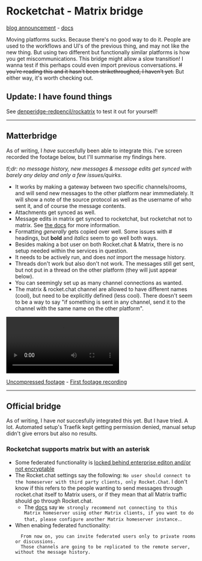 
# Rocketchat - Matrix bridge
[blog announcement](https://matrix.org/blog/2022/05/30/welcoming-rocket-chat-to-matrix) - [docs](https://docs.rocket.chat/guides/administration/admin-panel/settings/federation/matrix-bridge)

Moving platforms sucks. Because there's no good way to do it. People are used to the workflows and UI's of the previous thing, and may not like the new thing. But using two different but functionally similar platforms is how you get miscommunications. This bridge might allow a slow transition! I wanna test if this perhaps could even import previous conversations. ~~If you're reading this and it hasn't been strikethroughed, I haven't yet.~~ But either way, it's worth checking out.

## Update: I have found things

See [denperidge-redpencil/rockatrix](https://github.com/Denperidge-Redpencil/rockatrix) to test it out for yourself!

---

## Matterbridge
As of writing, I *have* succesfully been able to integrate this.
I've screen recorded the footage below, but I'll summarise my findings here.

*tl;dr: no message history, new messages & message edits get synced with barely any delay and only a few issues/quirks.* 


- It works by making a gateway between two specific channels/rooms, and will send new messages to the other platform near immmediately. It will show a note of the source protocol as well as the username of who sent it, and of course the message contents.
- Attachments get synced as well.
- Message edits in matrix get synced to rocketchat, but rocketchat not to matrix. See [the docs](https://github.com/42wim/matterbridge/wiki/Features#message-edits-and-deletes) for more information.
- Formatting *generally* gets copied over well. Some issues with # headings, but **bold** and *italics* seem to go well both ways. 
- Besides making a bot user on both Rocket.chat & Matrix, there is no setup needed within the services in question.
- It needs to be actively run, and does *not* import the message history.
- Threads don't work but also don't not work. The messages still get sent, but not put in a thread on the other platform (they will just appear below).
- You can seemingly set up as many channel connections as wanted.
- The matrix & rocket.chat channel are allowed to have different names (cool), but need to be explicitly defined (less cool). There doesn't seem to be a way to say "if something is sent in any channel, send it to the channel with the same name on the other platform".

![Footage of the Matterbridge in action](../Assets/Rocketchat-Matrix-Matterbridge-v2.webm)

[Uncompressed footage](../Assets/Rocketchat-Matrix-Matterbridge-v2-uncompressed.mkv) - [First footage recording](../Assets/Rocketchat-Matrix-Matterbridge-v1.webm)

---

## Official bridge
As of writing, I have *not* succesfully integrated this yet. But I have tried. A lot. Automated setup's Traefik kept getting permission denied, manual setup didn't give errors but also no results.

### Rocketchat supports matrix but with an asterisk
- Some federated functionality is [locked behind enterprise editon and/or not encryptable](https://docs.rocket.chat/guides/administration/admin-panel/settings/federation/matrix-bridge/matrix-users-guide/create-a-federated-rooms#creating-a-multi-user-direct-message-using-slash-command-enterprise-edition-only)
- The Rocket.chat settings say the following: `No user should connect to the homeserver with third party clients, only Rocket.Chat`. I don't know if this refers to the people wanting to send messages through rocket.chat itself to Matrix users, or if they mean that all Matrix traffic should go through Rocket.chat.
    - The [docs](https://docs.rocket.chat/guides/administration/admin-panel/settings/federation/matrix-bridge/matrix-admin-guide/matrixbridge-configuration) say `We strongly recommend not connecting to this Matrix homeserver using other Matrix clients, if you want to do that, please configure another Matrix homeserver instance.`.
- When enabing federated functionality:
  ```
    From now on, you can invite federated users only to private rooms or discussions.
    Those channels are going to be replicated to the remote server, without the message history.
  ```